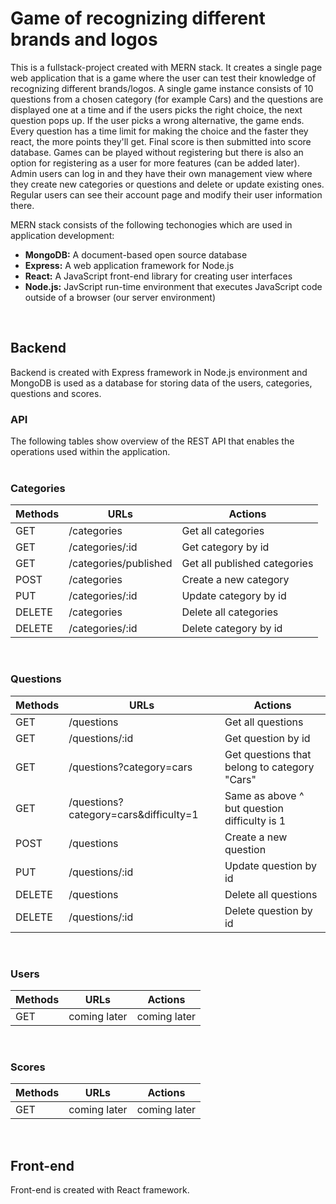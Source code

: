 # Game of recognizing different brands and logos

This is a fullstack-project created with MERN stack. It creates a single page web application
that is a game where the user can test their knowledge of recognizing different brands/logos.
A single game instance consists of 10 questions from a chosen category (for example Cars) and the
questions are displayed one at a time and if the users picks the right choice, the next question
pops up. If the user picks a wrong alternative, the game ends. Every question has a time limit for
making the choice and the faster they react, the more points they'll get. Final score is then
submitted into score database. Games can be played without registering but there is also an option
for registering as a user for more features (can be added later). Admin users can log in and they
have their own management view where they create new categories or questions and delete or update
existing ones. Regular users can see their account page and modify their user information there.

MERN stack consists of the following techonogies which are used in application development:

- **MongoDB:** A document-based open source database
- **Express:** A web application framework for Node.js
- **React:** A JavaScript front-end library for creating user interfaces
- **Node.js:** JavScript run-time environment that executes JavaScript code outside of a browser (our server environment)

<br />

## Backend

Backend is created with Express framework in Node.js environment and MongoDB is used as a database
for storing data of the users, categories, questions and scores.

### API

The following tables show overview of the REST API that enables the operations used
within the application. <br /><br />

### Categories

| Methods | URLs                  | Actions                        |
| ------- | --------------------- | ------------------------------ |
| GET     | /categories           | Get all categories             |
| GET     | /categories/:id       | Get category by id             |
| GET     | /categories/published | Get all published categories   |
| POST    | /categories           | Create a new category          |
| PUT     | /categories/:id       | Update category by id          |
| DELETE  | /categories           | Delete all categories          |
| DELETE  | /categories/:id       | Delete category by id          |

<br />

### Questions

| Methods | URLs                                  | Actions                                      |
| ------- | --------------------------------------| -------------------------------------------- |
| GET     | /questions                            | Get all questions                            |
| GET     | /questions/:id                        | Get question by id                           |
| GET     | /questions?category=cars              | Get questions that belong to category "Cars" |
| GET     | /questions?category=cars&difficulty=1 | Same as above ^ but question difficulty is 1 |
| POST    | /questions                            | Create a new question                        |
| PUT     | /questions/:id                        | Update question by id                        |
| DELETE  | /questions                            | Delete all questions                         |
| DELETE  | /questions/:id                        | Delete question by id                        |

<br />

### Users

| Methods | URLs                                  | Actions                                      |
| ------- | --------------------------------------| -------------------------------------------- |
| GET     | coming later                          | coming later                                 |

<br />

### Scores

| Methods | URLs                                  | Actions                                      |
| ------- | --------------------------------------| -------------------------------------------- |
| GET     | coming later                          | coming later                                 |

<br />

## Front-end

Front-end is created with React framework.